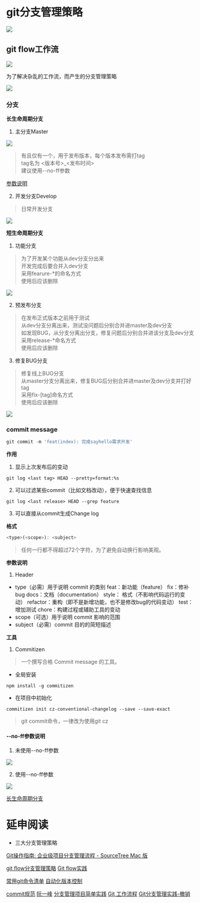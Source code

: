 # git分支管理策略

![](./git分支管理策略.png)

## git flow工作流

![](./杂乱的分支.png)

为了解决杂乱的工作流，而产生的分支管理策略

![](./flow工作流.png)



### 分支

**长生命周期分支**
1. 主分支Master

![](./主分支.png)

> 有且仅有一个，用于发布版本，每个版本发布需打tag <br/>
> tag名为  <版本号>_<发布时间> <br/>
> 建议使用--no-ff参数 <br/>

[参数说明](#--no-ff参数说明)


2. 开发分支Develop

> 日常开发分支

![](./开发分支.png)

**短生命周期分支**
1. 功能分支

> 为了开发某个功能从dev分支分出来 <br/>
> 开发完成后要合并入dev分支 <br/>
> 采用fearure-*的命名方式 <br/>
> 使用后应该删除 <br/>

![](./功能分支.png)

2. 预发布分支

> 在发布正式版本之前用于测试 <br/>
> 从dev分支分离出来，测试没问题后分别合并进master及dev分支 <br/>
> 如发现BUG，从分支分离出分支，修复问题后分别合并进该分支及dev分支 <br/>
> 采用release-*命名方式 <br/>
> 使用后应该删除 <br/>

3. 修复BUG分支

> 修复线上BUG分支 <br/>
> 从master分支分离出来，修复BUG后分别合并进master及dev分支并打好tag <br/>
> 采用fix-[tag]命名方式 <br/>
> 使用后应该删除 <br/>

![](./修复BUG分支.png)




### commit message

``` js
git commit -m 'feat(index): 完成sayhello需求开发'
```

**作用**

1. 显示上次发布后的变动

```
git log <last tag> HEAD --pretty=format:%s
```

2. 可以过滤某些commit（比如文档改动），便于快速查找信息
	
```
git log <last release> HEAD --grep feature
```

3. 可以直接从commit生成Change log

**格式**

``` js
<type>(<scope>): <subject>
```

> 任何一行都不得超过72个字符，为了避免自动换行影响美观。

**参数说明**

1. Header
- type（必需）用于说明 commit 的类别
	feat：新功能（feature）
	fix：修补bug
	docs：文档（documentation）
	style： 格式（不影响代码运行的变动）
	refactor：重构（即不是新增功能，也不是修改bug的代码变动）
	test：增加测试
	chore：构建过程或辅助工具的变动
- scope（可选）用于说明 commit 影响的范围
- subject（必需）commit 目的的简短描述

**工具**

1. Commitizen

> 一个撰写合格 Commit message 的工具。

- 全局安装
```
npm install -g commitizen
```

- 在项目中初始化
```
commitizen init cz-conventional-changelog --save --save-exact
```

> git commit命令，一律改为使用git cz



































































#### --no-ff参数说明

1. 未使用--no-ff参数

![](./未使用no.png)

2. 使用--no-ff参数

![](./使用no.png)

[长生命周期分支](#长生命周期分支)









# 延申阅读
- 三大分支管理策略


[Git操作指南: 企业级项目分支管理流程 - SourceTree Mac 版](https://www.mdeditor.tw/pl/p7L4)

[git flow分支管理策略](https://developer.ibm.com/zh/articles/os-cn-git-and-github-5/)
[Git flow实践](https://cloud.tencent.com/developer/article/1592957)

[常用git命令清单](http://www.ruanyifeng.com/blog/2015/12/git-cheat-sheet.html)
[自动化版本控制](https://mp.weixin.qq.com/s/N3XDI8wSSgi9IX-cSbaCuw)

[commit规范](http://www.ruanyifeng.com/blog/2016/01/commit_message_change_log.html)
[阮一峰](https://www.ruanyifeng.com/blog/2012/07/git.html)
[分支管理项目简单实践](https://www.cnblogs.com/spec-dog/p/11043371.html)
[Git 工作流程](http://www.ruanyifeng.com/blog/2015/12/git-workflow.html)
[Git分支管理实践-撤销](https://zhuanlan.zhihu.com/p/72946397)
<!-- [设置保护](https://help.coding.net/docs/host/branch.html) -->
<!-- [化简为繁](https://my.oschina.net/u/4026710/blog/4381609) -->
<!-- [新建与合并](https://git-scm.com/book/zh/v2/Git-%E5%88%86%E6%94%AF-%E5%88%86%E6%94%AF%E7%9A%84%E6%96%B0%E5%BB%BA%E4%B8%8E%E5%90%88%E5%B9%B6) -->










